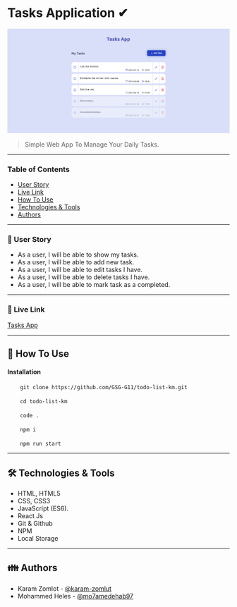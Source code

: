 # Tasks Application ✔

![Project Image](./AppScreen/appScreen.png)

> Simple Web App To Manage Your Daily Tasks.

---

### Table of Contents


- [User Story](#📰-user-story)
- [Live Link](#🔗-live-link)
- [How To Use](#📌-how-to-use)
- [Technologies & Tools](#🛠️-technologies-&-tools)
- [Authors](#👪-authors)

---

### 📰 User Story

- As a user, I will be able to show my tasks.
- As a user, I will be able to add new task.
- As a user, I will be able to edit tasks I have.
- As a user, I will be able to delete tasks I have.
- As a user, I will be able to mark task as a completed.


---
### 🔗 Live Link

[Tasks App](https://tasks-app-km.netlify.app/)


---

## 📌 How To Use

#### Installation

```git
    git clone https://github.com/GSG-G11/todo-list-km.git

    cd todo-list-km

    code .

    npm i

    npm run start
```

---

## 🛠️ Technologies & Tools

- HTML, HTML5
- CSS, CSS3
- JavaScript (ES6).
- React Js
- Git & Github
- NPM
- Local Storage


---

## 👪 Authors

- Karam Zomlot - [@karam-zomlut](https://github.com/karam-zomlut)
- Mohammed Heles - [@mo7amedehab97](https://github.com/mo7amedehab97)
